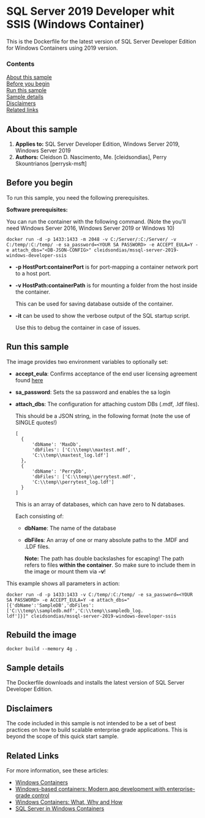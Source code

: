 # SQL Server 2019 Developer whit SSIS (Windows Container)
This is the Dockerfile for the latest version of SQL Server Developer Edition for Windows Containers using 2019 version.

### Contents

[About this sample](#about-this-sample)<br/>
[Before you begin](#before-you-begin)<br/>
[Run this sample](#run-this-sample)<br/>
[Sample details](#sample-details)<br/>
[Disclaimers](#disclaimers)<br/>
[Related links](#related-links)<br/>

<a name=about-this-sample></a>

## About this sample

1. **Applies to:** SQL Server Developer Edition, Windows Server 2019, Windows Server 2019
5. **Authors:** Cleidson D. Nascimento, Me. [cleidsondias], Perry Skountrianos [perrysk-msft]

<a name=before-you-begin></a>

## Before you begin

To run this sample, you need the following prerequisites.

**Software prerequisites:**

You can run the container with the following command.
(Note the you'll need Windows Server 2016, Windows Server 2019  or Windows 10)

````
docker run -d -p 1433:1433 -m 2048 -v C:/Server/:C:/Server/ -v C:/temp/:C:/temp/ -e sa_password=<YOUR SA PASSWORD> -e ACCEPT_EULA=Y -e attach_dbs="<DB-JSON-CONFIG>" cleidsondias/mssql-server-2019-windows-developer-ssis
````

- **-p HostPort:containerPort** is for port-mapping a container network port to a host port.
- **-v HostPath:containerPath** is for mounting a folder from the host inside the container.

  This can be used for saving database outside of the container.

- **-it** can be used to show the verbose output of the SQL startup script.

  Use this to debug the container in case of issues.

<a name=run-this-sample></a>

## Run this sample

The image provides two environment variables to optionally set: </br>
- **accept_eula**: Confirms acceptance of the end user licensing agreement found [here](http://go.microsoft.com/fwlink/?LinkId=746388)
- **sa_password**: Sets the sa password and enables the sa login
- **attach_dbs**: The configuration for attaching custom DBs (.mdf, .ldf files).

  This should be a JSON string, in the following format (note the use of SINGLE quotes!)
  ```
  [
	{
		'dbName': 'MaxDb',
		'dbFiles': ['C:\\temp\\maxtest.mdf',
		'C:\\temp\\maxtest_log.ldf']
	},
	{
		'dbName': 'PerryDb',
		'dbFiles': ['C:\\temp\\perrytest.mdf',
		'C:\\temp\\perrytest_log.ldf']
	}
  ]
  ```

  This is an array of databases, which can have zero to N databases.

  Each consisting of:
  - **dbName**: The name of the database
  - **dbFiles**: An array of one or many absolute paths to the .MDF and .LDF files.

	**Note:**
	The path has double backslashes for escaping!
	The path refers to files **within the container**. So make sure to include them in the image or mount them via **-v**!


This example shows all parameters in action:
```
docker run -d -p 1433:1433 -v C:/temp/:C:/temp/ -e sa_password=<YOUR SA PASSWORD> -e ACCEPT_EULA=Y -e attach_dbs="[{'dbName':'SampleDB','dbFiles':['C:\\temp\\sampledb.mdf','C:\\temp\\sampledb_log.
ldf']}]" cleidsondias/mssql-server-2019-windows-developer-ssis
```

<a name=sample-details></a>

## Rebuild the image

```
docker build --memory 4g .
```


## Sample details

The Dockerfile downloads and installs the latest version of SQL Server Developer Edition.

<a name=disclaimers></a>

## Disclaimers
The code included in this sample is not intended to be a set of best practices on how to build scalable enterprise grade applications. This is beyond the scope of this quick start sample.

<a name=related-links></a>

## Related Links
<!-- Links to more articles. Remember to delete "en-us" from the link path. -->

For more information, see these articles:
- [Windows Containers](https://msdn.microsoft.com/en-us/virtualization/windowscontainers/about/about_overview)
- [Windows-based containers: Modern app development with enterprise-grade control](https://www.youtube.com/watch?v=Ryx3o0rD5lY&feature=youtu.be)
- [Windows Containers: What, Why and How](https://channel9.msdn.com/Events/Build/2015/2-704)
- [SQL Server in Windows Containers](https://blogs.msdn.microsoft.com/sqlserverstorageengine/2016/03/21/sql-server-in-windows-containers/#comments)
